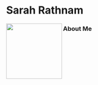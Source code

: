 # Sarah Rathnam
<img align="left" src="https://github.com/sarahrathnam/sarahrathnam.github.io/blob/main/GraciePortrait.JPG?raw=true" width=150>  

### About Me
